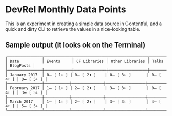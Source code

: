# DevRel Monthly Data Points

This is an experiment in creating a simple data source in Contentful, and a quick and dirty CLI to retrieve the values in a nice-looking table.

## Sample output (it looks ok on the Terminal)

```
┌───────────────┬────────────┬──────────────┬─────────────────┬───────────┬───────────┐
│ Date          │ Events     │ CF Libraries │ Other Libraries │ Talks     │ BlogPosts │
├───────────────┼────────────┼──────────────┼─────────────────┼───────────┼───────────┤
│ January 2017  │ 0➖ [ 1⬇ ] │ 0➖ [ 2⬆ ]    │ 0➖ [ 3⬇ ]       │ 0➖ [ 4⬆ ] │ 0➖ [ 5⬇ ] │
├───────────────┼───────────┼──────────────┼─────────────────┼───────────┼───────────┤
│ February 2017 │ 1➖ [ 1⬇ ] │ 2➖ [ 2⬆ ]    │ 3➖ [ 3⬇ ]       │ 0➖ [ 4⬆ ] │ 3➖ [ 5⬇ ] │
├───────────────┼───────────┼──────────────┼─────────────────┼───────────┼───────────┤
│ March 2017    │ 1➖ [ 1⬇ ] │ 2➖ [ 2⬆ ]    │ 3➖ [ 3⬇ ]       │ 4➖ [ 4⬆ ] │ 5➖ [ 5⬇ ] │
└───────────────┴───────────┴──────────────┴─────────────────┴───────────┴───────────┘
```
